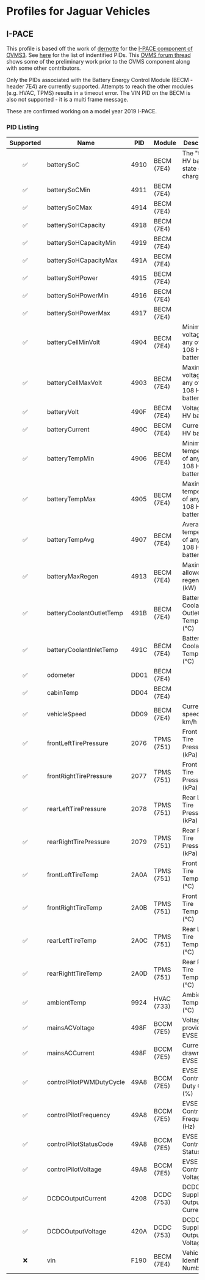 # Profiles for Jaguar Vehicles

## I-PACE

This profile is based off the work of [dernotte](https://github.com/dernotte) for the [I-PACE component of OVMS3](https://github.com/openvehicles/Open-Vehicle-Monitoring-System-3/tree/master/vehicle/OVMS.V3/components/vehicle_jaguaripace). See [here](https://github.com/openvehicles/Open-Vehicle-Monitoring-System-3/blob/master/vehicle/OVMS.V3/components/vehicle_jaguaripace/src/ipace_obd_pids.h) for the list of indentified PIDs. This [OVMS forum thread](https://www.openvehicles.com/node/2423) shows some of the preliminary work prior to the OVMS component along with some other contributors.

Only the PIDs associated with the Battery Energy Control Module (BECM - header 7E4) are currently supported. Attempts to reach the other modules (e.g. HVAC, TPMS) results in a timeout error. The VIN PID on the BECM is also not supported - it is a multi frame message.

These are confirmed working on a model year 2019 I-PACE.

### PID Listing

|Supported|Name|PID|Module|Description|Notes|
|:-------:|----|---|------|-----------|-----|
|✅|batterySoC|4910|BECM (7E4)| The "true" HV battery state of charge||
|✅|batterySoCMin|4911|BECM (7E4)|||
|✅|batterySoCMax|4914|BECM (7E4)|||
|✅|batterySoHCapacity|4918|BECM (7E4)|||
|✅|batterySoHCapacityMin|4919|BECM (7E4)|||
|✅|batterySoHCapacityMax|491A|BECM (7E4)|||
|✅|batterySoHPower|4915|BECM (7E4)|||
|✅|batterySoHPowerMin|4916|BECM (7E4)|||
|✅|batterySoHPowerMax|4917|BECM (7E4)|||
|✅|batteryCellMinVolt|4904|BECM (7E4)|Minimum voltage of any of the 108 HV battery cells||
|✅|batteryCellMaxVolt|4903|BECM (7E4)|Maximum voltage of any of the 108 HV battery cells||
|✅|batteryVolt|490F|BECM (7E4)|Voltage of HV battery||
|✅|batteryCurrent|490C|BECM (7E4)|Current of HV battery|Positive is discharging|
|✅|batteryTempMin|4906|BECM (7E4)|Minimum temperature of any of the 108 HV battery cells||
|✅|batteryTempMax|4905|BECM (7E4)|Maximum temperature of any of the 108 HV battery cells||
|✅|batteryTempAvg|4907|BECM (7E4)|Average temperature of any of the 108 HV battery cells||
|✅|batteryMaxRegen|4913|BECM (7E4)|Maximum allowed regen rate (kW)||
|✅|batteryCoolantOutletTemp|491B|BECM (7E4)|Battery Coolant Outlet Temperature (°C)||
|✅|batteryCoolantInletTemp|491C|BECM (7E4)|Battery Coolant Inlet Temperature (°C)||
|✅|odometer|DD01|BECM (7E4)|||
|✅|cabinTemp|DD04|BECM (7E4)|||
|✅|vehicleSpeed|DD09|BECM (7E4)|Current speed in km/h||
|✅|frontLeftTirePressure|2076|TPMS (751)|Front Left Tire Pressure (kPa)||
|✅|frontRightTirePressure|2077|TPMS (751)|Front Right Tire Pressure (kPa)||
|✅|rearLeftTirePressure|2078|TPMS (751)|Rear Left Tire Pressure (kPa)||
|✅|rearRightTirePressure|2079|TPMS (751)|Rear Right Tire Pressure (kPa)||
|✅|frontLeftTireTemp|2A0A|TPMS (751)|Front Left Tire Temperature (°C)||
|✅|frontRightTireTemp|2A0B|TPMS (751)|Front Right Tire Temperature (°C)||
|✅|rearLeftTireTemp|2A0C|TPMS (751)|Rear Left Tire Temperature (°C)||
|✅|rearRighttTireTemp|2A0D|TPMS (751)|Rear Right Tire Temperature (°C)||
|✅|ambientTemp|9924|HVAC (733)|Ambient Temperature (°C)||
|✅|mainsACVoltage|498F|BCCM (7E5)|Voltage provided by EVSE (V)||
|✅|mainsACCurrent|498F|BCCM (7E5)|Current drawn from EVSE (A)||
|✅|controlPilotPWMDutyCycle|49A8|BCCM (7E5)|EVSE Control Pilot Duty Cycle (%)||
|✅|controlPilotFrequency|49A8|BCCM (7E5)|EVSE Control Pilot Frequency (Hz)||
|✅|controlPilotStatusCode|49A8|BCCM (7E5)|EVSE Control Pilot Status Code||
|✅|controlPilotVoltage|49A8|BCCM (7E5)|EVSE Control Pilot Voltage (V)||
|✅|DCDCOutputCurrent|4208|DCDC (753)|DCDC 12V Supply Output Current (A)||
|✅|DCDCOutputVoltage|420A|DCDC (753)|DCDC 12V Supply Output Voltage (A)||
|❌|vin|F190|BECM (7E4)|Vehicle Idenification Number|Multi frame message|
